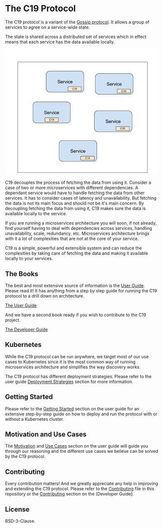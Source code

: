 # The C19 Protocol
The C19 protocol is a variant of the [Gossip protocol](https://en.wikipedia.org/wiki/Gossip_protocol). It allows a group of services to agree on a service-wide state.

The state is shared across a distributed set of services which in effect means that each service has the data available locally.

![Sharing state use case](resources/sharing-state.png)

C19 decouples the process of fetching the data from using it. Consider a case of two or more microservices with different dependencies. 
A dependant service would have to handle fetching the data from other services. It has to consider cases of latency and unavailability. 
But fetching the data is not its main focus and should not be it's main concern. By decoupling fetching the data from using it, C19 makes sure 
the data is available locally to the service. 

If you are running a microservices architecture you will soon, if not already, find yourself having to deal with dependencies across services, handling unavailability, scale, 
redundancy, etc. Microservices architecture brings with it a lot of complexities that are not at the core of your service. 

C19 is a simple, powerful and extensible system and can reduce the complexities by taking care of fetching the data and making it available locally to your services.

## The Books
The best and most extensive source of information is the [User Guide]. Please read it!
It has anything from a step by step guide for running the C19 protocol to a drill down on architecture.

[The User Guide]

And we have a second book ready if you wish to contribute to the C19 project.

[The Developer Guide]

## Kubernetes
While the C19 protocol can be run anywhere, we target most of our use cases to Kubernetes since it is the most common way of running microservices architecture and simplifies 
the way discovery works.

The C19 protocol has different deployment strategies. Please refer to the user guide [Deployment Strategies] section for more information.

## Getting Started
Please refer to the [Getting Started] section on the user guide for an extensive step-by-step guide on how to deploy and run the protocol with or without a Kubernetes cluster.

## Motivation and Use Cases
The [Motivation] and [Use Cases] section on the user guide will guide you through our reasoning and the different use cases we believe can be solved by the C19 protocol.

## Contributing
Every contribution matters! And we greatly appreciate any help in improving and extending the C19 protocol. Please refer to the [Contributing](CONTRIBUTING.md) file in this repository or the 
[Contributing] section on the [Developer Guide].

## License
BSD-3-Clause.

[The User Guide]: https://c19p.github.io/user-guide/title-page.html
[User Guide]: https://c19p.github.io/user-guide/title-page.html
[The Developer Guide]: ()
[Deployment Strategies]: ()
[Getting Started]: ()
[Contributing]: ()
[Motivation]: ()
[Use Cases]: ()

